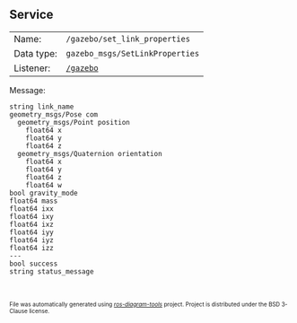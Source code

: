 <!--
File was automatically generated using 'ros-diagram-tools' project.
Project is distributed under the BSD 3-Clause license.
-->

## Service


|     |     |
| --- | --- |
| Name: | `/gazebo/set_link_properties` |
| Data type: | `gazebo_msgs/SetLinkProperties` |
| Listener: | [`/gazebo`](n__gazebo.md) |

Message:
```
string link_name
geometry_msgs/Pose com
  geometry_msgs/Point position
    float64 x
    float64 y
    float64 z
  geometry_msgs/Quaternion orientation
    float64 x
    float64 y
    float64 z
    float64 w
bool gravity_mode
float64 mass
float64 ixx
float64 ixy
float64 ixz
float64 iyy
float64 iyz
float64 izz
---
bool success
string status_message


```



</br>
<font size="1">
File was automatically generated using <a href="https://github.com/anetczuk/ros-diagram-tools"><i>ros-diagram-tools</i></a> project.
Project is distributed under the BSD 3-Clause license.
</font>
